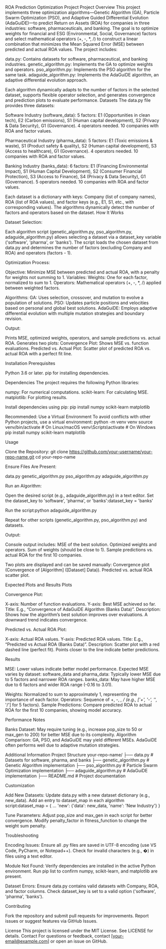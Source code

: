 ROA Prediction Optimization Project
Project Overview
This project implements three optimization algorithms—Genetic Algorithm (GA), Particle Swarm Optimization (PSO), and Adaptive Guided Differential Evolution (AdaGuiDE)—to predict Return on Assets (ROA) for companies in three industries: software, pharmaceuticals, and banking. The goal is to optimize weights for financial and ESG (Environmental, Social, Governance) factors and select mathematical operators (+, -, *, /) to construct a linear combination that minimizes the Mean Squared Error (MSE) between predicted and actual ROA values.
The project includes:

data.py: Contains datasets for software, pharmaceutical, and banking industries.
genetic_algorithm.py: Implements the GA to optimize weights and operators.
pso_algorithm.py: Implements the PSO algorithm for the same task.
adaguide_algorithm.py: Implements the AdaGuiDE algorithm, an adaptive differential evolution approach.

Each algorithm dynamically adapts to the number of factors in the selected dataset, supports flexible operator selection, and generates convergence and prediction plots to evaluate performance.
Datasets
The data.py file provides three datasets:

Software Industry (software_data):
5 factors: E1 (Opportunities in clean tech), E2 (Carbon emissions), S1 (Human capital development), S2 (Privacy & Data Security), G1 (Governance).
4 operators needed.
10 companies with ROA and factor values.


Pharmaceutical Industry (pharma_data):
5 factors: E1 (Toxic emissions & waste), S1 (Product safety & quality), S2 (Human capital development), S3 (Access to healthcare), G1 (Governance).
4 operators needed.
10 companies with ROA and factor values.


Banking Industry (banks_data):
6 factors: E1 (Financing Environmental Impact), S1 (Human Capital Development), S2 (Consumer Financial Protection), S3 (Access to Finance), S4 (Privacy & Data Security), G1 (Governance).
5 operators needed.
10 companies with ROA and factor values.



Each dataset is a dictionary with keys: Company (list of company names), ROA (list of ROA values), and factor keys (e.g., E1, S1, etc., with corresponding values). The algorithms dynamically detect the number of factors and operators based on the dataset.
How It Works

Dataset Selection:

Each algorithm script (genetic_algorithm.py, pso_algorithm.py, adaguide_algorithm.py) allows selecting a dataset via a dataset_key variable ('software', 'pharma', or 'banks').
The script loads the chosen dataset from data.py and determines the number of factors (excluding Company and ROA) and operators (factors - 1).


Optimization Process:

Objective: Minimize MSE between predicted and actual ROA, with a penalty for weights not summing to 1.
Variables:
Weights: One for each factor, normalized to sum to 1.
Operators: Mathematical operators (+, -, *, /) applied between weighted factors.


Algorithms:
GA: Uses selection, crossover, and mutation to evolve a population of solutions.
PSO: Updates particle positions and velocities based on personal and global best solutions.
AdaGuiDE: Employs adaptive differential evolution with multiple mutation strategies and boundary revision.




Output:

Prints MSE, optimized weights, operators, and sample predictions vs. actual ROA.
Generates two plots:
Convergence Plot: Shows MSE vs. function evaluations.
Predicted vs. Actual Plot: Scatter plot of predicted ROA vs. actual ROA with a perfect fit line.





Installation
Prerequisites

Python 3.6 or later.
pip for installing dependencies.

Dependencies
The project requires the following Python libraries:

numpy: For numerical computations.
scikit-learn: For calculating MSE.
matplotlib: For plotting results.

Install dependencies using pip:
pip install numpy scikit-learn matplotlib

Recommended: Use a Virtual Environment
To avoid conflicts with other Python projects, use a virtual environment:
python -m venv venv
source venv/bin/activate  # On Linux/macOS
venv\Scripts\activate     # On Windows
pip install numpy scikit-learn matplotlib

Usage

Clone the Repository:
git clone https://github.com/your-username/your-repo-name.git
cd your-repo-name


Ensure Files Are Present:

data.py
genetic_algorithm.py
pso_algorithm.py
adaguide_algorithm.py


Run an Algorithm:

Open the desired script (e.g., adaguide_algorithm.py) in a text editor.
Set the dataset_key to 'software', 'pharma', or 'banks':dataset_key = 'banks'


Run the script:python adaguide_algorithm.py


Repeat for other scripts (genetic_algorithm.py, pso_algorithm.py) and datasets.


Output:

Console output includes:
MSE of the best solution.
Optimized weights and operators.
Sum of weights (should be close to 1).
Sample predictions vs. actual ROA for the first 10 companies.


Two plots are displayed and can be saved manually:
Convergence plot (Convergence of [Algorithm] ([Dataset] Data)).
Predicted vs. actual ROA scatter plot.





Expected Plots and Results
Plots

Convergence Plot:

X-axis: Number of function evaluations.
Y-axis: Best MSE achieved so far.
Title: E.g., “Convergence of AdaGuiDE Algorithm (Banks Data)”.
Description: Shows how the algorithm’s best solution improves over evaluations. A downward trend indicates convergence.


Predicted vs. Actual ROA Plot:

X-axis: Actual ROA values.
Y-axis: Predicted ROA values.
Title: E.g., “Predicted vs Actual ROA (Banks Data)”.
Description: Scatter plot with a red dashed line (perfect fit). Points closer to the line indicate better predictions.



Results

MSE: Lower values indicate better model performance. Expected MSE varies by dataset:
software_data and pharma_data: Typically lower MSE due to 5 factors and narrower ROA ranges.
banks_data: May have higher MSE due to 6 factors and wider ROA range (-0.16 to 3.01).


Weights: Normalized to sum to approximately 1, representing the importance of each factor.
Operators: Sequence of +, -, *, / (e.g., ['+', '-', '*', '/'] for 5 factors).
Sample Predictions: Compare predicted ROA to actual ROA for the first 10 companies, showing model accuracy.

Performance Notes

Banks Dataset: May require tuning (e.g., increase pop_size to 50 or max_gen to 200) for better MSE due to its complexity.
Algorithm Comparison: GA, PSO, and AdaGuiDE may yield different MSEs. AdaGuiDE often performs well due to adaptive mutation strategies.

Additional Information
Project Structure
your-repo-name/
├── data.py                  # Datasets for software, pharma, and banks
├── genetic_algorithm.py     # Genetic Algorithm implementation
├── pso_algorithm.py         # Particle Swarm Optimization implementation
├── adaguide_algorithm.py    # AdaGuiDE implementation
├── README.md                # Project documentation

Customization

Add New Datasets:
Update data.py with a new dataset dictionary (e.g., new_data).
Add an entry to dataset_map in each algorithm script:dataset_map = {
    ...
    'new': {'data': new_data, 'name': 'New Industry'}
}




Tune Parameters:
Adjust pop_size and max_gen in each script for better convergence.
Modify penalty_factor in fitness_function to change the weight sum penalty.



Troubleshooting

Encoding Issues:
Ensure all .py files are saved in UTF-8 encoding (use VS Code, PyCharm, or Notepad++).
Check for invalid characters (e.g., �) in files using a text editor.


Module Not Found:
Verify dependencies are installed in the active Python environment.
Run pip list to confirm numpy, scikit-learn, and matplotlib are present.


Dataset Errors:
Ensure data.py contains valid datasets with Company, ROA, and factor columns.
Check dataset_key is set to a valid option ('software', 'pharma', 'banks').



Contributing

Fork the repository and submit pull requests for improvements.
Report issues or suggest features via GitHub Issues.

License
This project is licensed under the MIT License. See LICENSE for details.
Contact
For questions or feedback, contact [your-email@example.com] or open an issue on GitHub.
